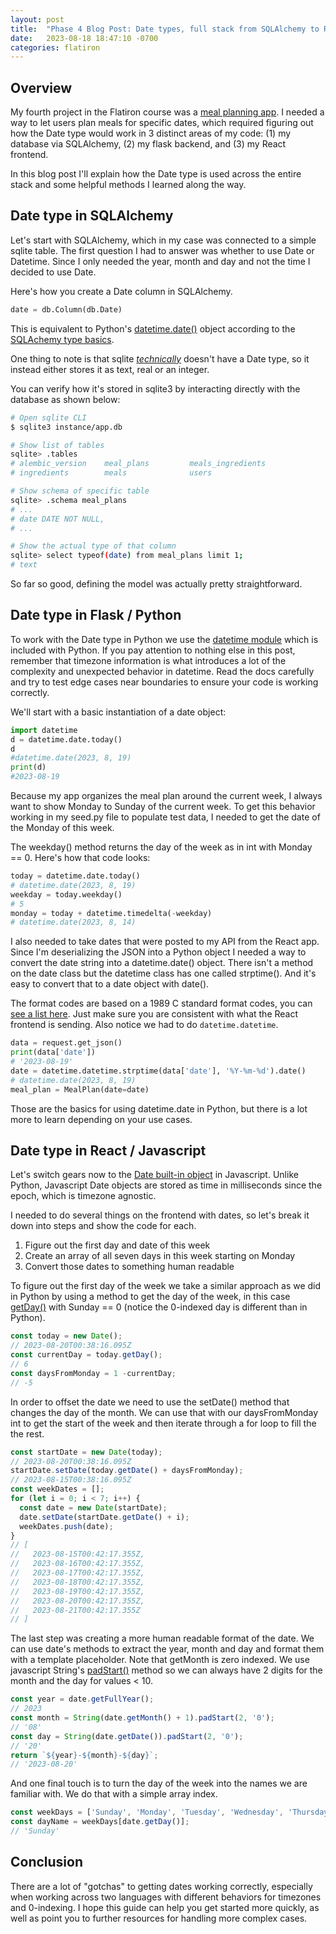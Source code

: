 ```yaml
---
layout: post
title:  "Phase 4 Blog Post: Date types, full stack from SQLAlchemy to React"
date:   2023-08-18 18:47:10 -0700
categories: flatiron
---
```


## Overview

My fourth project in the Flatiron course was a [meal planning app](https://github.com/rendely/phase-4-project-meal-planner). I needed a way to let users plan meals for specific dates, which required figuring out how the Date type would work in 3 distinct areas of my code: (1) my database via SQLAlchemy, (2) my flask backend, and (3) my React frontend.

In this blog post I'll explain how the Date type is used across the entire stack and some helpful methods I learned along the way.

## Date type in SQLAlchemy

Let's start with SQLAlchemy, which in my case was connected to a simple sqlite table. The first question I had to answer was whether to use Date or Datetime. Since I only needed the year, month and day and not the time I decided to use Date.

Here's how you create a Date column in SQLAlchemy. 

```python
date = db.Column(db.Date)
```

This is equivalent to Python's [datetime.date()](https://docs.python.org/3/library/datetime.html#date-objects) object according to the [SQLAchemy type basics](https://docs.sqlalchemy.org/en/20/core/type_basics.html#sqlalchemy.types.Date:~:text=sqlalchemy.types.Date-,A%20type%20for%20datetime.date()%20objects.,-Members).

One thing to note is that sqlite [_technically_](https://www.sqlite.org/draft/datatype3.html) doesn't have a Date type, so it instead either stores it as text, real or an integer.

You can verify how it's stored in sqlite3 by interacting directly with the database as shown below:

```bash
# Open sqlite CLI
$ sqlite3 instance/app.db

# Show list of tables
sqlite> .tables
# alembic_version    meal_plans         meals_ingredients
# ingredients        meals              users  

# Show schema of specific table
sqlite> .schema meal_plans
# ...
# date DATE NOT NULL, 
# ...

# Show the actual type of that column
sqlite> select typeof(date) from meal_plans limit 1;
# text
```

So far so good, defining the model was actually pretty straightforward.

## Date type in Flask / Python

To work with the Date type in Python we use the [datetime module](https://docs.python.org/3/library/datetime.html) which is included with Python. If you pay attention to nothing else in this post, remember that timezone information is what introduces a lot of the complexity and unexpected behavior in datetime. Read the docs carefully and try to test edge cases near boundaries to ensure your code is working correctly.

We'll start with a basic instantiation of a date object:

```python
import datetime
d = datetime.date.today()
d
#datetime.date(2023, 8, 19)
print(d)
#2023-08-19
```

Because my app organizes the meal plan around the current week, I always want to show Monday to Sunday of the current week. To get this behavior working in my seed.py file to populate test data, I needed to get the date of the Monday of this week.

The weekday() method returns the day of the week as in int with Monday == 0. Here's how that code looks:

```python
today = datetime.date.today()
# datetime.date(2023, 8, 19)
weekday = today.weekday()
# 5
monday = today + datetime.timedelta(-weekday)
# datetime.date(2023, 8, 14)
```

I also needed to take dates that were posted to my API from the React app. Since I'm deserializing the JSON into a Python object I needed a way to convert the date string into a datetime.date() object. There isn't a method on the date class but the datetime class has one called strptime(). And it's easy to convert that to a date object with date().

The format codes are based on a 1989 C standard format codes, you can [see a list here](https://help.gnome.org/users/gthumb/stable/gthumb-date-formats.html.en). Just make sure you are consistent with what the React frontend is sending. Also notice we had to do `datetime.datetime`.

```python
data = request.get_json()
print(data['date'])
# '2023-08-19'
date = datetime.datetime.strptime(data['date'], '%Y-%m-%d').date()
# datetime.date(2023, 8, 19)
meal_plan = MealPlan(date=date)
```

Those are the basics for using datetime.date in Python, but there is a lot more to learn depending on your use cases.

## Date type in React / Javascript

Let's switch gears now to the [Date built-in object](https://developer.mozilla.org/en-US/docs/Web/JavaScript/Reference/Global_Objects/Date) in Javascript. Unlike Python, Javascript Date objects are stored as time in milliseconds since the epoch, which is timezone agnostic.

I needed to do several things on the frontend with dates, so let's break it down into steps and show the code for each.

1. Figure out the first day and date of this week
2. Create an array of all seven days in this week starting on Monday
3. Convert those dates to something human readable

To figure out the first day of the week we take a similar approach as we did in Python by using a method to get the day of the week, in this case [getDay()](https://developer.mozilla.org/en-US/docs/Web/JavaScript/Reference/Global_Objects/Date/getDay) with Sunday == 0 (notice the 0-indexed day is different than in Python).

```javascript
const today = new Date();
// 2023-08-20T00:38:16.095Z
const currentDay = today.getDay();
// 6
const daysFromMonday = 1 -currentDay;
// -5
```

In order to offset the date we need to use the setDate() method that changes the day of the month. We can use that with our daysFromMonday int to get the start of the week and then iterate through a for loop to fill the the rest.

```javascript
const startDate = new Date(today);
// 2023-08-20T00:38:16.095Z
startDate.setDate(today.getDate() + daysFromMonday);
// 2023-08-15T00:38:16.095Z
const weekDates = [];
for (let i = 0; i < 7; i++) {
  const date = new Date(startDate);
  date.setDate(startDate.getDate() + i);
  weekDates.push(date);
}
// [
//   2023-08-15T00:42:17.355Z,
//   2023-08-16T00:42:17.355Z,
//   2023-08-17T00:42:17.355Z,
//   2023-08-18T00:42:17.355Z,
//   2023-08-19T00:42:17.355Z,
//   2023-08-20T00:42:17.355Z,
//   2023-08-21T00:42:17.355Z
// ]
```

The last step was creating a more human readable format of the date. We can use date's methods to extract the year, month and day and format them with a template placeholder. Note that getMonth is zero indexed. We use javascript String's [padStart()](https://developer.mozilla.org/en-US/docs/Web/JavaScript/Reference/Global_Objects/String/padStart) method so we can always have 2 digits for the month and the day for values < 10.

```javascript
const year = date.getFullYear();
// 2023
const month = String(date.getMonth() + 1).padStart(2, '0');
// '08'
const day = String(date.getDate()).padStart(2, '0');
// '20'
return `${year}-${month}-${day}`;
// '2023-08-20'
```

And one final touch is to turn the day of the week into the names we are familiar with. We do that with a simple array index.

```javascript
const weekDays = ['Sunday', 'Monday', 'Tuesday', 'Wednesday', 'Thursday', 'Friday', 'Saturday'];
const dayName = weekDays[date.getDay()];
// 'Sunday'
```

## Conclusion

There are a lot of "gotchas" to getting dates working correctly, especially when working across two languages with different behaviors for timezones and 0-indexing. I hope this guide can help you get started more quickly, as well as point you to further resources for handling more complex cases.
